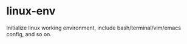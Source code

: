 # linux-env
Initialize linux working environment, include bash/terminal/vim/emacs config, and so on.
